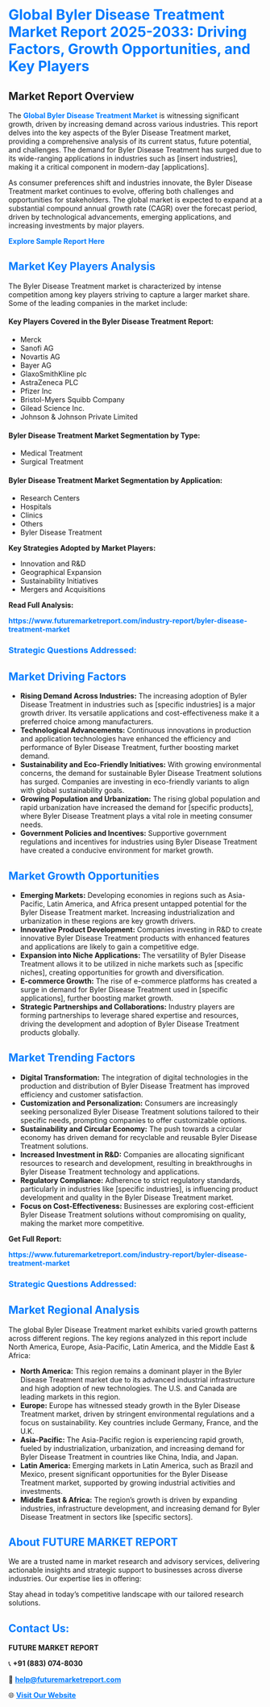 <h1 style="color: #007BFF;">Global Byler Disease Treatment Market Report 2025-2033: Driving Factors, Growth Opportunities, and Key Players</h1>

<section id="overview">
<h2>Market Report Overview</h2>
<p>The <a href="https://www.futuremarketreport.com/industry-report/byler-disease-treatment-market" style="color: #007BFF; text-decoration: none;"><strong>Global Byler Disease Treatment Market</strong></a> is witnessing significant growth, driven by increasing demand across various industries. This report delves into the key aspects of the Byler Disease Treatment market, providing a comprehensive analysis of its current status, future potential, and challenges. The demand for Byler Disease Treatment has surged due to its wide-ranging applications in industries such as [insert industries], making it a critical component in modern-day [applications].</p>
<p>As consumer preferences shift and industries innovate, the Byler Disease Treatment market continues to evolve, offering both challenges and opportunities for stakeholders. The global market is expected to expand at a substantial compound annual growth rate (CAGR) over the forecast period, driven by technological advancements, emerging applications, and increasing investments by major players.</p>
</section>

<section id="overview">
<p><a href="https://www.futuremarketreport.com/request-sample/reportId=123732" style="color: #007BFF; text-decoration: none;"><strong>Explore Sample Report Here</strong></a></p>
</section>

<section id="key-players">
<h2 style="color: #007BFF;">Market Key Players Analysis</h2>
<p>The Byler Disease Treatment market is characterized by intense competition among key players striving to capture a larger market share. Some of the leading companies in the market include:</p>
<h4>Key Players Covered in the Byler Disease Treatment Report:</h4>
<ul><li>Merck</li><li>Sanofi AG</li><li>Novartis AG</li><li>Bayer AG</li><li>GlaxoSmithKline plc</li><li>AstraZeneca PLC</li><li>Pfizer Inc</li><li>Bristol-Myers Squibb Company</li><li>Gilead Science Inc.</li><li>Johnson &amp; Johnson Private Limited</li></ul>
<h4>Byler Disease Treatment Market Segmentation by Type:</h4>
<ul><li>Medical Treatment</li><li>Surgical Treatment</li></ul>

<h4>Byler Disease Treatment Market Segmentation by Application:</h4>
<ul><li>Research Centers</li><li>Hospitals</li><li>Clinics</li><li>Others</li><li>Byler Disease Treatment</li></ul>
<p><strong>Key Strategies Adopted by Market Players:</strong></p>
<ul>
<li>Innovation and R&D</li>
<li>Geographical Expansion</li>
<li>Sustainability Initiatives</li>
<li>Mergers and Acquisitions</li>
</ul>
</section>

<section>
<p><strong>Read Full Analysis: </strong></p><a href="https://www.futuremarketreport.com/industry-report/byler-disease-treatment-market" style="color: #007BFF; text-decoration: none;"><strong>https://www.futuremarketreport.com/industry-report/byler-disease-treatment-market</strong></a>
<h3 style="color: #007BFF;">Strategic Questions Addressed:</h3>
</section>

<section id="driving-factors">
<h2 style="color: #007BFF;">Market Driving Factors</h2>
<ul>
<li><strong>Rising Demand Across Industries:</strong> The increasing adoption of Byler Disease Treatment in industries such as [specific industries] is a major growth driver. Its versatile applications and cost-effectiveness make it a preferred choice among manufacturers.</li>
<li><strong>Technological Advancements:</strong> Continuous innovations in production and application technologies have enhanced the efficiency and performance of Byler Disease Treatment, further boosting market demand.</li>
<li><strong>Sustainability and Eco-Friendly Initiatives:</strong> With growing environmental concerns, the demand for sustainable Byler Disease Treatment solutions has surged. Companies are investing in eco-friendly variants to align with global sustainability goals.</li>
<li><strong>Growing Population and Urbanization:</strong> The rising global population and rapid urbanization have increased the demand for [specific products], where Byler Disease Treatment plays a vital role in meeting consumer needs.</li>
<li><strong>Government Policies and Incentives:</strong> Supportive government regulations and incentives for industries using Byler Disease Treatment have created a conducive environment for market growth.</li>
</ul>
</section>

<section id="growth-opportunities">
<h2 style="color: #007BFF;">Market Growth Opportunities</h2>
<ul>
<li><strong>Emerging Markets:</strong> Developing economies in regions such as Asia-Pacific, Latin America, and Africa present untapped potential for the Byler Disease Treatment market. Increasing industrialization and urbanization in these regions are key growth drivers.</li>
<li><strong>Innovative Product Development:</strong> Companies investing in R&D to create innovative Byler Disease Treatment products with enhanced features and applications are likely to gain a competitive edge.</li>
<li><strong>Expansion into Niche Applications:</strong> The versatility of Byler Disease Treatment allows it to be utilized in niche markets such as [specific niches], creating opportunities for growth and diversification.</li>
<li><strong>E-commerce Growth:</strong> The rise of e-commerce platforms has created a surge in demand for Byler Disease Treatment used in [specific applications], further boosting market growth.</li>
<li><strong>Strategic Partnerships and Collaborations:</strong> Industry players are forming partnerships to leverage shared expertise and resources, driving the development and adoption of Byler Disease Treatment products globally.</li>
</ul>
</section>

<section id="trending-factors">
<h2 style="color: #007BFF;">Market Trending Factors</h2>
<ul>
<li><strong>Digital Transformation:</strong> The integration of digital technologies in the production and distribution of Byler Disease Treatment has improved efficiency and customer satisfaction.</li>
<li><strong>Customization and Personalization:</strong> Consumers are increasingly seeking personalized Byler Disease Treatment solutions tailored to their specific needs, prompting companies to offer customizable options.</li>
<li><strong>Sustainability and Circular Economy:</strong> The push towards a circular economy has driven demand for recyclable and reusable Byler Disease Treatment solutions.</li>
<li><strong>Increased Investment in R&D:</strong> Companies are allocating significant resources to research and development, resulting in breakthroughs in Byler Disease Treatment technology and applications.</li>
<li><strong>Regulatory Compliance:</strong> Adherence to strict regulatory standards, particularly in industries like [specific industries], is influencing product development and quality in the Byler Disease Treatment market.</li>
<li><strong>Focus on Cost-Effectiveness:</strong> Businesses are exploring cost-efficient Byler Disease Treatment solutions without compromising on quality, making the market more competitive.</li>
</ul>
</section>

<section>
<p><strong>Get Full Report: </strong></p><a href="https://www.futuremarketreport.com/industry-report/byler-disease-treatment-market" style="color: #007BFF; text-decoration: none;"><strong>https://www.futuremarketreport.com/industry-report/byler-disease-treatment-market</strong></a>
<h3 style="color: #007BFF;">Strategic Questions Addressed:</h3>
</section>


<section id="regional-analysis">
<h2 style="color: #007BFF;">Market Regional Analysis</h2>
<p>The global Byler Disease Treatment market exhibits varied growth patterns across different regions. The key regions analyzed in this report include North America, Europe, Asia-Pacific, Latin America, and the Middle East & Africa:</p>
<ul>
<li><strong>North America:</strong> This region remains a dominant player in the Byler Disease Treatment market due to its advanced industrial infrastructure and high adoption of new technologies. The U.S. and Canada are leading markets in this region.</li>
<li><strong>Europe:</strong> Europe has witnessed steady growth in the Byler Disease Treatment market, driven by stringent environmental regulations and a focus on sustainability. Key countries include Germany, France, and the U.K.</li>
<li><strong>Asia-Pacific:</strong> The Asia-Pacific region is experiencing rapid growth, fueled by industrialization, urbanization, and increasing demand for Byler Disease Treatment in countries like China, India, and Japan.</li>
<li><strong>Latin America:</strong> Emerging markets in Latin America, such as Brazil and Mexico, present significant opportunities for the Byler Disease Treatment market, supported by growing industrial activities and investments.</li>
<li><strong>Middle East & Africa:</strong> The region’s growth is driven by expanding industries, infrastructure development, and increasing demand for Byler Disease Treatment in sectors like [specific sectors].</li>
</ul>
</section>

<footer>
<h2 style="color: #007BFF;">About FUTURE MARKET REPORT</h2>
<p>We are a trusted name in market research and advisory services, delivering actionable insights and strategic support to businesses across diverse industries. Our expertise lies in offering:</p>

<p>Stay ahead in today’s competitive landscape with our tailored research solutions.</p>

<h2 style="color: #007BFF;">Contact Us:</h2>
<p><strong>FUTURE MARKET REPORT</strong></p>
<p>📞 <strong>+91 (883) 074-8030</strong></p>
<p>📧 <strong><a href="mailto:help@futuremarketreport.com" style="color: #007BFF;">help@futuremarketreport.com</a></strong></p>
<p>🌐 <strong><a href="https://www.futuremarketreport.com/" style="color: #007BFF;">Visit Our Website</a></strong></p>
</footer>